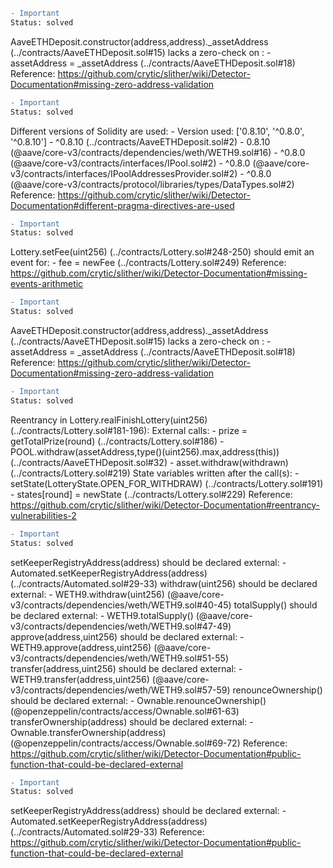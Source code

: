 ```diff
- Important
Status: solved
```

AaveETHDeposit.constructor(address,address).\_assetAddress (../contracts/AaveETHDeposit.sol#15) lacks a zero-check on : - assetAddress = \_assetAddress (../contracts/AaveETHDeposit.sol#18)
Reference: https://github.com/crytic/slither/wiki/Detector-Documentation#missing-zero-address-validation

```diff
- Important
Status: solved
```

Different versions of Solidity are used: - Version used: ['0.8.10', '^0.8.0', '^0.8.10'] - ^0.8.10 (../contracts/AaveETHDeposit.sol#2) - 0.8.10 (@aave/core-v3/contracts/dependencies/weth/WETH9.sol#16) - ^0.8.0 (@aave/core-v3/contracts/interfaces/IPool.sol#2) - ^0.8.0 (@aave/core-v3/contracts/interfaces/IPoolAddressesProvider.sol#2) - ^0.8.0 (@aave/core-v3/contracts/protocol/libraries/types/DataTypes.sol#2)
Reference: https://github.com/crytic/slither/wiki/Detector-Documentation#different-pragma-directives-are-used

```diff
- Important
Status: solved
```

Lottery.setFee(uint256) (../contracts/Lottery.sol#248-250) should emit an event for: - fee = newFee (../contracts/Lottery.sol#249)
Reference: https://github.com/crytic/slither/wiki/Detector-Documentation#missing-events-arithmetic

```diff
- Important
Status: solved
```

AaveETHDeposit.constructor(address,address).\_assetAddress (../contracts/AaveETHDeposit.sol#15) lacks a zero-check on : - assetAddress = \_assetAddress (../contracts/AaveETHDeposit.sol#18)
Reference: https://github.com/crytic/slither/wiki/Detector-Documentation#missing-zero-address-validation

```diff
- Important
Status: solved
```

Reentrancy in Lottery.realFinishLottery(uint256) (../contracts/Lottery.sol#181-196):
External calls: - prize = getTotalPrize(round) (../contracts/Lottery.sol#186) - POOL.withdraw(assetAddress,type()(uint256).max,address(this)) (../contracts/AaveETHDeposit.sol#32) - asset.withdraw(withdrawn) (../contracts/Lottery.sol#219)
State variables written after the call(s): - setState(LotteryState.OPEN_FOR_WITHDRAW) (../contracts/Lottery.sol#191) - states[round] = newState (../contracts/Lottery.sol#229)
Reference: https://github.com/crytic/slither/wiki/Detector-Documentation#reentrancy-vulnerabilities-2

```diff
- Important
Status: solved
```

setKeeperRegistryAddress(address) should be declared external: - Automated.setKeeperRegistryAddress(address) (../contracts/Automated.sol#29-33)
withdraw(uint256) should be declared external: - WETH9.withdraw(uint256) (@aave/core-v3/contracts/dependencies/weth/WETH9.sol#40-45)
totalSupply() should be declared external: - WETH9.totalSupply() (@aave/core-v3/contracts/dependencies/weth/WETH9.sol#47-49)
approve(address,uint256) should be declared external: - WETH9.approve(address,uint256) (@aave/core-v3/contracts/dependencies/weth/WETH9.sol#51-55)
transfer(address,uint256) should be declared external: - WETH9.transfer(address,uint256) (@aave/core-v3/contracts/dependencies/weth/WETH9.sol#57-59)
renounceOwnership() should be declared external: - Ownable.renounceOwnership() (@openzeppelin/contracts/access/Ownable.sol#61-63)
transferOwnership(address) should be declared external: - Ownable.transferOwnership(address) (@openzeppelin/contracts/access/Ownable.sol#69-72)
Reference: https://github.com/crytic/slither/wiki/Detector-Documentation#public-function-that-could-be-declared-external

```diff
- Important
Status: solved
```

setKeeperRegistryAddress(address) should be declared external: - Automated.setKeeperRegistryAddress(address) (../contracts/Automated.sol#29-33)
Reference: https://github.com/crytic/slither/wiki/Detector-Documentation#public-function-that-could-be-declared-external
